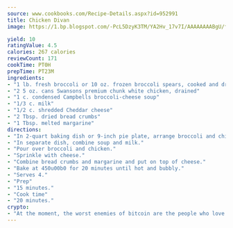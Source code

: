 ```yaml
---
source: www.cookbooks.com/Recipe-Details.aspx?id=952991
title: Chicken Divan
image: https://1.bp.blogspot.com/-PcL5DzyK3TM/YA2Hv_17v7I/AAAAAAAABgU/fyHeesSth_IZW9mL5lk6GxJO8cW8ksrGACLcBGAsYHQ/s320/12.png

yield: 10
ratingValue: 4.5
calories: 267 calories
reviewCount: 171
cookTime: PT0H
prepTime: PT23M
ingredients:
- "1 lb. fresh broccoli or 10 oz. frozen broccoli spears, cooked and drained"
- "2 5 oz. cans Swansons premium chunk white chicken, drained"
- "1 c. condensed Campbells broccoli-cheese soup"
- "1/3 c. milk"
- "1/2 c. shredded Cheddar cheese"
- "2 Tbsp. dried bread crumbs"
- "1 Tbsp. melted margarine"
directions:
- "In 2-quart baking dish or 9-inch pie plate, arrange broccoli and chicken."
- "In separate dish, combine soup and milk."
- "Pour over broccoli and chicken."
- "Sprinkle with cheese."
- "Combine bread crumbs and margarine and put on top of cheese."
- "Bake at 450u00b0 for 20 minutes until hot and bubbly."
- "Serves 4."
- "Prep"
- "15 minutes."
- "Cook time"
- "20 minutes."
crypto:
- "At the moment, the worst enemies of bitcoin are the people who love bitcoin."
---
```

